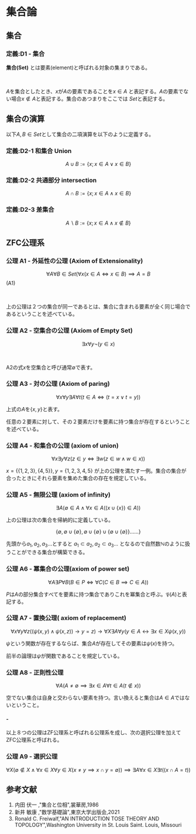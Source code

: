 # 集合論

## 集合

### 定義:D1 - 集合   
<!-- Def,Set -->

**集合(Set)** とは要素(element)と呼ばれる対象の集まりである。

</br>

$A$を集合としたとき、$x$が$A$の要素であることを$x \in A$ と表記する。$A$の要素でない場合$x \notin A$と表記する。集合のあつまりをここでは $Set$と表記する。

## 集合の演算

以下$A,B \in Set$として集合の二項演算を以下のように定義する。

### 定義:D2-1 和集合 Union

$$  A \cup B := \{ x ; x \in A \lor x \in B \} $$

### 定義:D2-2 共通部分 intersection

$$  A\cap B := \{ x ; x \in A \land x \in B \} $$

### 定義:D2-3 差集合

$$ A  \backslash B := \{ x ; x \in A \land x \notin B \} $$

## ZFC公理系
<!-- 今は大体wikipedia  -->

### 公理 A1 - 外延性の公理 (Axiom of Extensionality)
<!-- Axiom,Set-->

$$ \forall A \forall B \in Set (\forall x (x \in A \iff x \in B) \implies A = B$$
(A1) 


</br>

上の公理は２つの集合が同一であるとは、集合に含まれる要素が全く同じ場合であるということを述べている。

### 公理 A2 - 空集合の公理 (Axiom of Empty Set)

<!-- Axiom,Set-->

$$ \exists x \forall y \neg(y \in x) $$


</br>

A2の式$x$を空集合と呼び通常$\emptyset$で表す。


### 公理 A3 - 対の公理 (Axiom of paring)
<!-- Axiom,Set-->

$$ \forall x \forall y \exists A \forall t (t \in A \iff (t = x \lor t = y))$$

上式の$A$を$\{x,y \}$と表す。

任意の２要素に対して、その２要素だけを要素に持つ集合が存在するということを述べている。

### 公理 A4 - 和集合の公理 (axiom of union)
<!-- Axiom,Set-->

$$ \forall x \exists y  \forall z (z \in y \iff \exists w (z \in w \land w \in x))$$

$x = \{\{ 1,2,3 \}, \{ 4,5 \} \} , y = \{ 1,2,3,4,5 \}$ が上の公理を満たす一例。集合の集合が合ったときにそれら要素を集めた集合の存在を規定している。

### 公理 A5 - 無限公理 (axiom of infinity)
<!-- Axiom,Set-->
$$ \exists A (\emptyset \in A \land \forall x \in A( (x \cup \{ x \}) \in A)) $$


上の公理は次の集合を帰納的に定義している。

$$\{ \emptyset, \emptyset \cup \{\emptyset  \},\emptyset \cup \{\emptyset  \} \cup \{ \emptyset \cup \{\emptyset  \} \} ... ...\} $$

先頭から$a_1,a_2,a_3...$とすると $a_1 \subset a_2, a_2 \subset a_3 ...$ となるので自然数$\mathbb{N}$のように扱うことができる集合が構築できる。


### 公理 A6 - 冪集合の公理(axiom of power set)
<!-- Axiom,Set-->
$$\forall A \exists P \forall B (B \in P \iff \forall C (C \in B \implies C \in A)) $$

$P$は$A$の部分集合すべてを要素に持つ集合でありこれを冪集合と呼ぶ。$\mathfrak{P}(A)$と表記する。


### 公理 A7 - 置換公理( axiom of replacement)

$$ \forall x \forall y \forall z((\psi(x, y) \wedge \psi(x, z)) \rightarrow y=z) \rightarrow \forall X \exists A \forall y(y \in A \leftrightarrow \exists x \in X \psi(x, y))$$
<!-- https://scrapbox.io/mrsekut-p/%E7%BD%AE%E6%8F%9B%E5%85%AC%E7%90%86 -->

$\psi$という関数が存在するならば、集合$A$が存在してその要素は$\psi(x)$を持つ。

前半の論理は$\psi$が関数であることを規定している。

### 公理 A8 - 正則性公理
<!-- Axiom,Set-->

$$ \forall A (A \not = \emptyset \implies \exists x \in A \forall t \in A (t \notin x))$$

空でない集合は自身と交わらない要素を持つ。言い換えると集合は$A \in A$ではないということ。


#### -
以上８つの公理はZF公理系と呼ばれる公理系を成し、次の選択公理を加えてZFC公理系と呼ばれる。
### 公理 A9 - 選択公理

$$ \forall X(\emptyset \notin X \land \forall x \in X \forall y\in X(x \not = y \implies x \cap y = \emptyset)) \implies \exists A \forall x \in X \exists t((x \cap A = {t}))$$

<!-- 集合は空集合を要素に持つとは限らない（なんか持つと誤解していた） -->

<!-- Axiom,Set-->

## 参考文献

1. 内田 伏一 ,"集合と位相",裳華房,1986
2. 新井 敏康 ,"数学基礎論",東京大学出版会,2021
3. Ronald C. Freiwalf,"AN INTRODUCTION TOSE THEORY AND TOPOLOGY",Washington University  in St. Louis Saint. Louis, Missouri